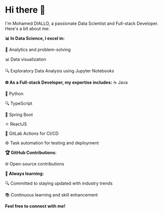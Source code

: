 # Hi there 👋

I'm Mohamed DIALLO, a passionate Data Scientist and Full-stack Developer. Here's a bit about me:

**📊 In Data Science, I excel in:**

🧠 Analytics and problem-solving

📊 Data visualization

🔍 Exploratory Data Analysis using Jupyter Notebooks

**🌐 As a Full-stack Developer, my expertise includes:**
☕ Java
  
🐍 Python
  
🔍 TypeScript

🌱 Spring Boot

⚛️ ReactJS
  
🤖 GitLab Actions for CI/CD

⚙️ Task automation for testing and deployment

**🏆 GitHub Contributions:**

🌐 Open-source contributions

**🚧 Always learning:**

🔍 Committed to staying updated with industry trends

📚 Continuous learning and skill enhancement

**Feel free to connect with me!**

<!--
- 🔭 I’m currently working on ...
- 🌱 I’m currently learning ...
- 👯 I’m looking to collaborate on ...
- 🤔 I’m looking for help with ...
- 💬 Ask me about ...
- 📫 How to reach me: ...
- 😄 Pronouns: ...
- ⚡ Fun fact: ...
-->
